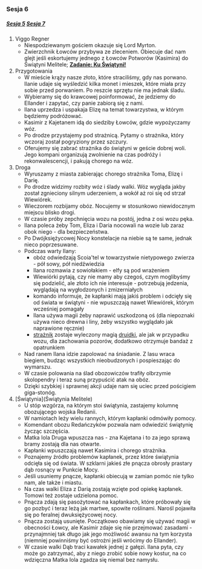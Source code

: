 ### Sesja 6
##### [Sesja 5](#sesja-5) [Sesja 7](#sesja-7)
1. Viggo Regner
    - Niespodziewanym gościem okazuje się Lord Myrton.
    - Zwierzchnik Łowców przybywa ze zleceniem. Obiecuje dać nam glejt jeśli eskortujemy jednego z Łowców Potworów (Kasimira) do Świątyni Melitele; **[Zadanie: Ku Świątyni!](#z_q7)**
2. Przygotowania
    - W mieście krąży nasze złoto, które straciliśmy, gdy nas porwano. Ilanie udaje się wyśledzić kilka monet i mieszek, które miała przy sobie przed porwaniem. Po reszcie sprzętu nie ma jednak śladu.
    - Wybieramy się do krawcowej poinformować, że jedziemy do Ellander i zapytać, czy panie zabiorą się z nami.
    - Ilana uprzedza i uspakaja Elizę na temat towarzystwa, w którym będziemy podróżować.
    - Kasimir z Kajetanem idą do siedziby Łowców, gdzie wypożyczamy wóz.
    - Po drodze przystajemy pod strażnicą. Pytamy o strażnika, który wczoraj został pogryziony przez szczury.
    - Oferujemy się zabrać strażnika do świątyni w geście dobrej woli. Jego kompani organizują zwolnienie na czas podróży i rekonwalescencji, i pakują chorego na wóz.
3. Droga
    - Wyruszamy z miasta zabierając chorego strażnika Toma, Elizę i Darię.
    - Po drodze widzimy rozbity wóz i ślady walki. Wóz wygląda jakby został zgnieciony silnym uderzeniem, a wokół aż roi się od strzał Wiewiórek.
    - Wieczorem rozbijamy obóz. Nocujemy w stosunkowo niewidocznym miejscu blisko drogi.
    - W czasie próby zepchnięcia wozu na postój, jedna z osi wozu pęka.
    - Ilana poleca żeby Tom, Eliza i Daria nocowali na wozie lub zaraz obok niego - dla bezpieczeństwa.
    - Po Dwójksiężycowej Nocy konstelacje na niebie są te same, jednak nieco poprzesuwane.
    - Podczas warty Ilany:
        - obóz odwiedzają Scoia'tel w towarzystwie nietypowego zwierza - pół sowy, pół niedźwiedzia 
        - Ilana rozmawia z sowiołakiem - elfy są pod wrażeniem 
        - Wiewiórki pytają, czy nie mamy aby czegoś, czym moglibyśmy się podzielić, ale złoto ich nie interesuje - potrzebują jedzenia, wyglądają na wygłodzonych i zmizerniałych
        - komando informuje, że kapłanki mają jakiś problem i odcięły się od świata w świątyni - nie wpuszczają nawet Wiewiórek, którym wcześniej pomagały
        - Ilana używa magii żeby naprawić uszkodzoną oś (dla niepoznaki używa nieco drewna i liny, żeby wszystko wyglądało jak naprawione ręcznie)
        - [strażnik](Tom) zostaje wyleczony magią [druidki](Ilana), ale jak w przypadku wozu, dla zachowania pozorów, dodatkowo otrzymuje bandaż z opatrunkiem
    - Nad ranem Ilana idzie zapolować na śniadanie. Z lasu wraca biegiem, budząc wszystkich nieobudzonych i pospieszając do wymarszu.
    - W czasie polowania na ślad obozowiczów trafiły olbrzymie skolopendry i teraz suną przypuścić atak na obóz.
    - Dzięki szybkiej i sprawnej akcji udaje nam się uciec przed pościgiem giga-stonóg.
4. [Świątynia](Świątynia Melitele)
    - U stóp wzgórza, na którym stoi świątynia, zastajemy kolumnę obozującego wojska Redanii.
    - W namiotach leży wielu rannych, którym kapłanki odmówiły pomocy.
    - Komendant obozu Redańczyków pozwala nam odwiedzić świątynię życząc szczęścia.
    - Matka Iola Druga wpuszcza nas - zna Kajetana i to za jego sprawą bramy zostają dla nas otwarte.
    - Kapłanki wpuszczają nawet Kasimira i chorego strażnika.
    - Poznajemy źródło problemów kapłanek, przez które świątynia odcięła się od świata. W szklarni jakieś złe pnącza obrosły prastary dąb rosnący w Punkcie Mocy.
    - Jeśli usuniemy pnącze, kapłanki obiecują w zamian pomóc nie tylko nam, ale także i miastu.
    - Na czas walki Eliza z Darią zostają wzięte pod opiekę kapłanek. Tomowi też zostaje udzielona pomoc.
    - Pnącza zdają się pasożytować na kapłankach, które próbowały się go pozbyć i teraz leżą jak martwe, spowite roślinami. Narośl pojawiła się po feralnej dwuksiężycowej nocy.
    - Pnącza zostają usunięte. Początkowo obawiamy się używać magii w obecności Łowcy, ale Kasimir zdaje się nie przejmować zasadami - przynajmniej tak długo jak jego możliwość awansu na tym korzysta (niemniej powinniśmy być ostrożni jeśli wrócimy do Ellander).
    - W czasie walki Dąb traci kawałek jednej z gałęzi. Ilana pyta, czy może go zatrzymać, aby z niego zrobić sobie nowy kostur, na co wdzięczna Matka Iola zgadza się niemal bez namysłu.